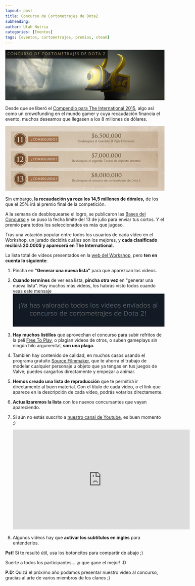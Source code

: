 ```yaml
---
layout: post
title: Concurso de Cortometrajes de Dota2
subheading: 
author: Utah Nutria
categories: [Eventos]
tags: [eventos, cortometrajes, premios, steam]
---
```

![](/assets/images/2015/06/short-film-contest-1.jpg)

Desde que se liberó el [Compendio para The International 2015](http://www.dota2.com/international/compendium/0/0/0/), algo así como un crowdfunding en el mundo gamer y cuya recaudación financia el evento, muchos deseamos que llegasen a los 8 millones de dólares.

![](/assets/images/2015/06/logro-desbloqueado-concurso-de-cortos-ti5.jpg)

Sin embargo, **la recaudación ya roza los 14,5 millones de dórales,** de los que el 25% irá al premio final de la competición.

A la semana de desbloquearse el logro, se publicaron las [Bases del Concurso](http://www.dota2.com/international/filmcontestguidelines/) y se puso la fecha límite del 13 de julio para enviar tus cortos. Y el premio para todos los seleccionados es más que jugoso.

Tras una votación popular entre todos los usuarios de cada vídeo en el Workshop, un jurado decidirá cuáles son los mejores, y **cada clasificado recibirá 20.000$ y aparecerá en The International.**

La lista total de vídeos presentados en la [web del Workshop](http://steamcommunity.com/dota2shortfilm/), pero **ten en cuenta lo siguiente**:

1. Pincha en **"Generar una nueva lista"** para que aparezcan los vídeos.
2. **Cuando termines** de ver esa lista, **pincha otra vez** en "generar una nueva lista". Hay muchos más vídeos, los habrás visto todos cuando veas este mensaje
    ![](/assets/images/2015/06/Captura-de-pantalla-de-2015-06-24-090318.png)
3. **Hay muchos listillos** que aprovechan el concurso para subir refritos de la peli [Free To Play](https://youtu.be/UjZYMI1zB9s), o plagian vídeos de otros, o suben gameplays sin ningún hilo argumental, **son una plaga.**
4. También hay contenido de calidad, en muchos casos usando el programa gratuito [Source Filmmaker](http://store.steampowered.com/app/1840), que te ahorra el trabajo de modelar cualquier personaje u objeto que ya tengas en tus juegos de Valve; puedes cargarlos directamente y empezar a animar. 
4. **Hemos creado una lista de reproducción** que te permitirá ir directamente al buen material. Con el título de cada vídeo, o el link que aparece en la descripción de cada vídeo, podrás votarlos directamente.
5. **Actualizaremos la lista** con los nuevos concursantes que vayan apareciendo.
6. Si aún no estás suscrito a [nuestro canal de Youtube](https://www.youtube.com/channel/UCaof1ch6RZnHu5UlNIzJl_w?sub_confirmation=1), es buen momento ;)

    <iframe width="560" height="315" src="https://www.youtube-nocookie.com/embed/videoseries?list=PLxy3LtdUkdAEcEnbfh3kur6WqVmNa-VtE" title="YouTube video player" frameborder="0" allow="accelerometer; autoplay; clipboard-write; encrypted-media; gyroscope; picture-in-picture" allowfullscreen></iframe><br/>

7. Algunos vídeos hay que **activar los subtítulos en inglés** para entenderlos.

**Pst!** Si te resultó útil, usa los botoncitos para compartir de abajo ;)

Suerte a todos los participantes... ¡y que gane el mejor! :D

**P.D:** Quizá el próximo año podamos presentar nuestro vídeo al concurso, gracias al arte de varios miembros de los clanes ;)
